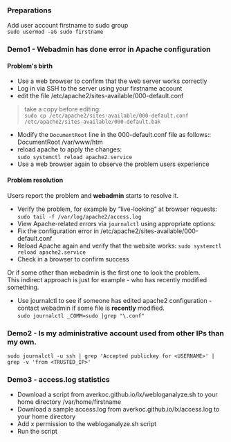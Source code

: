 
### Preparations

Add user account firstname to sudo group  
`sudo usermod -aG sudo firstname`

### Demo1 - Webadmin has done error in Apache configuration  

#### Problem's birth
* Use a web browser to confirm that the web server works correctly
* Log in via SSH to the server using your firstname account
* edit the file /etc/apache2/sites-available/000-default.conf
> take a copy before editing:  
`sudo cp /etc/apache2/sites-available/000-default.conf /etc/apache2/sites-available/000-default.bak`

* Modify the `DocumentRoot` line in the 000-default.conf file as follows::  
DocumentRoot /var/www/htm  
* reload apache to apply the changes:  
`sudo systemctl reload apache2.service`
* Use a web browser again to observe the problem users experience

#### Problem resolution  
Users report the problem and **webadmin** starts to resolve it. 
* Verify the problem, for example by “live-looking” at browser requests:  
`sudo tail -f /var/log/apache2/access.log` 
* View Apache-related errors via `journalctl` using appropriate options:
* Fix the configuration error in /etc/apache2/sites-available/000-default.conf
* Reload Apache again and verify that the website works: 
`sudo systemctl reload apache2.service`
* Check in a browser to confirm success

Or if some other than webadmin is the first one to look the problem.  
This indirect approach is just for example - who has recently modified something.
* Use journalctl to see if someone has edited apache2 configuration - contact webadmin if some file is **recently** modified.  
`sudo journalctl _COMM=sudo |grep "\.conf"`
  
### Demo2 - Is my administrative account used from other IPs than my own.  

`sudo journalctl -u ssh | grep 'Accepted publickey for <USERNAME>' | grep -v 'from <TRUSTED_IP>'`

### Demo3 - access.log statistics  
* Download a script from averkoc.github.io/lx/webloganalyze.sh to your home directory /var/home/firstname
* Download a sample access.log from averkoc.github.io/lx/access.log  to your home directory
* Add x permission to the webloganalyze.sh script
* Run the script


